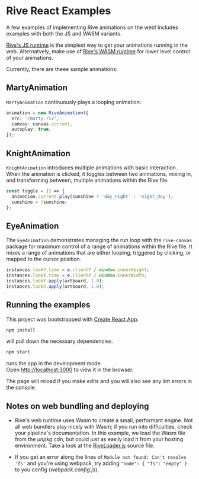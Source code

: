 # Rive React Examples

A few examples of implementing Rive animations on the web! Includes examples with both the JS and WASM variants.

[Rive's JS runtime](https://github.com/rive-app/rive-wasm/tree/HEAD/js) is the simplest way to get your animations running in the web. Alternatvely, make use of [Rive's WASM runtime](https://github.com/rive-app/rive-wasm/tree/HEAD/wasm) for lower level control of your animations.

Currently, there are theee sample animations:

## MartyAnimation

`MartyAnimation` continuously plays a looping animation:

```ts
animation = new RiveAnimation({
  src: '/marty.riv',
  canvas: canvas.current,
  autoplay: true,
});
```

## KnightAnimation

`KnightAnimation` introduces multiple animations with basic interaction. When the animation is clicked, it toggles between two animations, mixing in, and transforming between, multiple animations within the Rive file.

```ts
const toggle = () => {
  animation.current.play(sunshine ? 'day_night' : 'night_day');
  sunshine = !sunshine;
};
```

## EyeAnimation

The `EyeAnimation` demonstrates managing the run loop with the `rive-canvas` package for maximum control of a range of animations within the Rive file. It mixes a range of animations that are either looping, triggered by clicking, or mapped to the cursor position.

```ts
instances.lookY.time = e.clientY / window.innerHeight;
instances.lookX.time = e.clientX / window.innerWidth;
instances.lookY.apply(artboard, 1.0);
instances.lookX.apply(artboard, 1.0);
```

## Running the examples

This project was bootstrapped with [Create React App](https://github.com/facebook/create-react-app).

```js
npm install
```
will pull down the necessary dependencies.

```js
npm start
```
runs the app in the development mode.\
Open [http://localhost:3000](http://localhost:3000) to view it in the browser.

The page will reload if you make edits and you will also see any lint errors in the console.

## Notes on web bundling and deploying

* Rive's web runtime uses Wasm to create a small, performant engine. Not all web bundlers play nicely with Wasm; if you run into difficulties, check your pipeline's documentation. In this example, we load the Wasm file from the *unpkg* cdn, but could just as easily load it from your hosting environment. Take a look at the [RiveLoader.js](https://github.com/alxgibsn/rive-examples-react/blob/main/src/RiveLoader.js) source file. 

* If you get an error along the lines of ```Module not found: Can't resolve 'fs'``` and you're using webpack, try adding ```"node": { "fs": "empty" }``` to you config (*webpack.config.js*).
